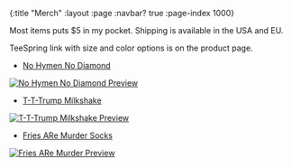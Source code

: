 {:title "Merch"
 :layout :page
 :navbar? true
 :page-index 1000}

Most items puts $5 in my pocket. Shipping is available in the USA and EU.

TeeSpring link with size and color options is on the product page.

* [No Hymen No Diamond](/merch/no-hymen-no-diamond)

[![No Hymen No Diamond Preview](/img/merch/no-hymen-no-diamond/nhnd-front.jpg)](/merch/no-hymen-no-diamond)

* [T-T-Trump Milkshake](/merch/t-t-trump-milkshake)

[![T-T-Trump Milkshake Preview](/img/merch/t-t-trump-milkshake/tttae-tank-front.jpg)](/merch/t-t-trump-milkshake)

* [Fries ARe Murder Socks](/merch/fries-are-murder)

[![Fries ARe Murder Preview](/img/merch/fries-are-murder/farm-front.jpg)](/merch/fries-are-murder)